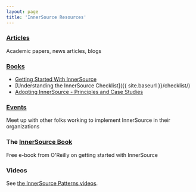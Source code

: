 ```yaml
---
layout: page
title: 'InnerSource Resources'
---
```


### [Articles](articles/)

Academic papers, news articles, blogs

### [Books](books/)

  * [Getting Started With InnerSource](http://www.oreilly.com/programming/free/getting-started-with-innersource.csp)
  * [Understanding the InnerSource Checklist]({{ site.baseurl }}/checklist/)
  * [Adopting InnerSource - Principles and Case Studies](books/adoptinginnersource)

### [Events](/InnerSourceCommons/events/)

Meet up with other folks working to implement InnerSource in their organizations

### The [InnerSource Book](http://www.oreilly.com/programming/free/getting-started-with-innersource.csp)

Free e-book from O'Reilly on getting started with InnerSource

### Videos

See [the InnerSource Patterns videos](http://bit.ly/innersource_patterns_videos).
